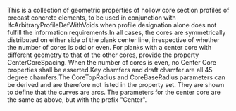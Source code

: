 This is a collection of geometric properties of hollow core section profiles of precast concrete elements, to be used in conjunction with IfcArbitraryProfileDefWithVoids when profile designation alone does not fulfill the information requirements.In all cases, the cores are symmetrically distributed on either side of the plank center line, irrespective of whether the number of cores is odd or even. For planks with a center core with different geometry to that of the other cores, provide the property CenterCoreSpacing. When the number of cores is even, no Center Core properties shall be asserted.Key chamfers and draft chamfer are all 45 degree chamfers.The CoreTopRadius and CoreBaseRadius parameters can be derived and are therefore not listed in the property set. They are shown to define that the curves are arcs. The parameters for the center core are the same as above, but with the prefix "Center".
